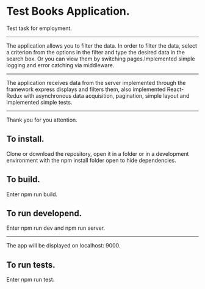 Test Books Application.
 =======================

 Test task for employment.
 *************************
 The application allows you to filter the data. In order to filter the data, select a criterion from the options in the filter and type the desired data in the search box. Or you can view them by switching pages.Implemented simple logging and error catching via middleware.
 *********************************
 The application receives data from the server implemented through the framework express displays and filters them, also implemented      React-Redux with asynchronous data acquisition, pagination, simple layout and implemented simple tests.
 *******************************************************
 Thank you for you attention.


 To install.
 -----------
 Clone or download the repository, open it in a folder or in a development environment 
 with the npm install folder open to hide dependencies.

 To build.
 ---------
 Enter npm run build.

 To run developend.
 -----------
 Enter npm run dev and npm run server.
 ******************
 The app will be displayed on localhost: 9000.

 To run tests.
 -------------
 Enter npm run test.
   
